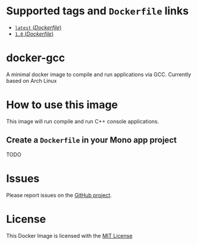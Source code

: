 # Supported tags and `Dockerfile` links
- [`latest` (*Dockerfile*)](https://github.com/kdeenanauth/docker-gcc/blob/master/1.0/Dockerfile)
- [`1.0` (*Dockerfile*)](https://github.com/kdeenanauth/docker-gcc/blob/master/1.0/Dockerfile)

# docker-gcc
A minimal docker image to compile and run applications via GCC. Currently based on Arch Linux

# How to use this image

This image will run compile and run C++ console applications.

## Create a `Dockerfile` in your Mono app project

TODO

# Issues

Please report issues on the [GitHub project](https://github.com/kdeenanauth/docker-gcc).

# License

This Docker Image is licensed with the [MIT License](https://github.com/kdeenanauth/docker-gcc/blob/master/LICENSE)
